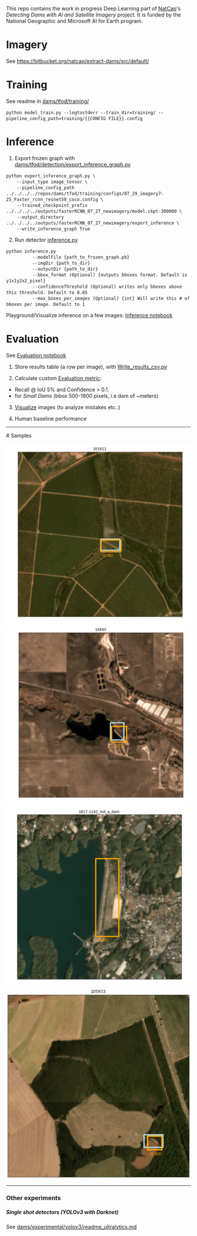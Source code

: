 This repo contains the work in progress Deep Learning part of [NatCap](https://naturalcapitalproject.stanford.edu/)'s *Detecting Dams with AI and Satellite Imagery* project. 
It is funded by the National Geographic and Microsoft AI for Earth program. 

# Imagery
See https://bitbucket.org/natcap/extract-dams/src/default/

# Training

See readme in [dams/tfod/training/](https://github.com/charlottegiseleweil/dams/tree/master/tfod/training)
```
python model_train.py --logtostderr --train_dir=training/ --pipeline_config_path=training/{{CONFIG FILE}}.config
```

# Inference

1) Export frozen graph with [dams/tfod/detection/export\_inference_graph.py](https://github.com/charlottegiseleweil/dams/tree/master/tfod/detection)
```
python export_inference_graph.py \
    --input_type image_tensor \
    --pipeline_config_path ../../../../repos/dams/tfod/training/configs/07_29_imagery7-25_Faster_rcnn_resnet50_coco.config \
    --trained_checkpoint_prefix ../../../../outputs/fasterRCNN_07_27_newimagery/model.ckpt-300000 \
    --output_directory ../../../../outputs/fasterRCNN_07_27_newimagery/export_inference \
    --write_inference_graph True
```

2) Run detector [inference.py](https://github.com/charlottegiseleweil/dams/tree/master/tfod/detection/inference.py)
```
python inference.py
          --modelFile {path_to_frozen_graph.pb} 
          --imgDir {path_to_dir}
          --outputDir {path_to_dir}
          --bbox_format (Optional) {outputs bboxes format. Default is y1x1y2x2_pixel}
          --confidenceThreshold (Optional) writes only bboxes above this threshold. Default to 0.05
          --max_boxes_per_images (Optional) {int} Will write this # of bboxes per image. Default to 1
```


Playground/Visualize inference on a few images: [Inference notebook](https://github.com/charlottegiseleweil/dams/blob/master/tfod/detection/Inference.ipynb)


# Evaluation
See [Evaluation notebook](https://github.com/charlottegiseleweil/dams/blob/master/evaluation/Evaluation.ipynb)

1) Store results table (a row per image), with [Write\_results_csv.py](https://github.com/charlottegiseleweil/dams/blob/master/evaluation/Write_results_csv.py)

2) Calculate custom [Evaluation metric](https://github.com/charlottegiseleweil/dams/blob/master/evaluation/evaluation_utils.py): 

  * Recall @ IoU 5% and Confidence > 0.1.
  *  for _Small Dams_ (bbox 500-1800 pixels, i.e dam of ~meters)

3) [Visualize](https://github.com/charlottegiseleweil/dams/blob/master/evaluation/viz_utils.py) images (to analyze mistakes etc..)

4) Human baseline performance

_____
# Samples

![](samples/results_FasterRCNN_07-27/TP2.png)
![](samples/results_FasterRCNN_07-27/TP1.png)
![](samples/results_FasterRCNN_07-27/FP1.png)
![](samples/results_FasterRCNN_07-27/TP.png)

______
### Other experiments 
##### Single shot detectors (YOLOv3 with Darknet)
See [dams/experimental/yolov3/readme_ultralytics.md](https://github.com/charlottegiseleweil/dams/blob/master/experimental/yolov3/readme_ultralytics.md)
